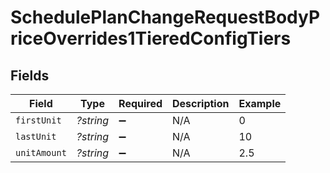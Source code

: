 # SchedulePlanChangeRequestBodyPriceOverrides1TieredConfigTiers


## Fields

| Field              | Type               | Required           | Description        | Example            |
| ------------------ | ------------------ | ------------------ | ------------------ | ------------------ |
| `firstUnit`        | *?string*          | :heavy_minus_sign: | N/A                | 0                  |
| `lastUnit`         | *?string*          | :heavy_minus_sign: | N/A                | 10                 |
| `unitAmount`       | *?string*          | :heavy_minus_sign: | N/A                | 2.5                |